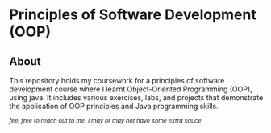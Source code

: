 # Principles of Software Development (OOP)

## About

This repository holds my coursework for a principles of software development course where I learnt Object-Oriented Programming (OOP), using java. It includes various exercises, labs, and projects that demonstrate the application of OOP principles and Java programming skills.

<sub><i>feel free to reach out to me, I may or may not have some extra sauce</i></sub> 

